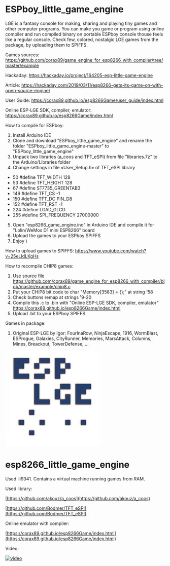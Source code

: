 # ESPboy_little_game_engine

LGE is a fantasy console for making, sharing and playing tiny games and other computer programs. 
You can make you game or program using online compiler and run compiled binary on portable ESPboy console thouse feels like a regular console. Check few, colored, nostalgic LGE games from the package, by uploading them to SPIFFS.

Games sources:
https://github.com/corax89/game_engine_for_esp8266_with_compiler/tree/master/example

Hackaday:
https://hackaday.io/project/164205-esp-little-game-engine

Article:
https://hackaday.com/2019/03/11/esp8266-gets-its-game-on-with-open-source-engine/

User Guide:
https://corax89.github.io/esp8266Game/user_guide/index.html

Online ESP-LGE SDK, compiler, emulator:
https://corax89.github.io/esp8266Game/index.html

How to compile for ESPboy:
1. Install Arduino IDE
2. Clone and download "ESPboy_little_game_engine" and rename the folder "ESPboy_little_game_engine-master" to "ESPboy_little_game_engine"
3. Unpack two libraries (a_coos and TFT_eSPI) from file "libraries.7z" to the Arduino/Libraries folder
4. Change settings in file «User_Setup.h» of TFT_eSPI library
  - 50  #define TFT_WIDTH  128
  - 53  #define TFT_HEIGHT 128
  - 67  #define ST7735_GREENTAB3
  - 149 #define TFT_CS   -1
  - 150 #define TFT_DC   PIN_D8
  - 152 #define TFT_RST  -1  
  - 224 #define LOAD_GLCD
  - 255 #define SPI_FREQUENCY  27000000
5. Open "esp8266_game_engine.ino" in Arduino IDE and compile it for "Lolin/WeMos D1 mini ESP8266" board
6. Upload the games to your ESPboy SPIFFS 
7. Enjoy )

How to upload games to SPIFFS:
https://www.youtube.com/watch?v=25eLIdLKgHs


How to recompile CHIP8 games:
1. Use source file https://github.com/corax89/game_engine_for_esp8266_with_compiler/blob/master/example/chip8.c
2. Put your CHIP8 bit code to char "Memory[3583] = {};" at string ¹58
3. Check buttons remap at strings ¹9-20
4. Compile this .c to .bin with "Online ESP-LGE SDK, compiler, emulator" https://corax89.github.io/esp8266Game/index.html
5. Upload .bit to your ESPboy SPIFFS


Games in package:

1. Original ESP-LGE by Igor: FourInaRow, NinjaEscape, 1916, WormBlast, ESProgue, Galaxies, CityRunner, Memories, MarsAttack, Columns, Mines, Breackout, TowerDefense,
...




![logo](/logo.png)
# esp8266_little_game_engine
Used ili9341. Contains a virtual machine running games from RAM.

Used library:

[https://github.com/akouz/a_coos](https://github.com/akouz/a_coos)

[https://github.com/Bodmer/TFT_eSPI](https://github.com/Bodmer/TFT_eSPI)

Online emulator with compiler:

[https://corax89.github.io/esp8266Game/index.html](https://corax89.github.io/esp8266Game/index.html)

Video:

[![video](http://img.youtube.com/vi/roOQHuXNVoI/0.jpg)](https://www.youtube.com/watch?v=roOQHuXNVoI "ESP8266 game engine")
